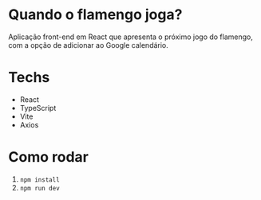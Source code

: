 # Quando o flamengo joga?

Aplicação front-end em React que apresenta o próximo jogo do flamengo, com a opção de adicionar ao Google calendário.

# Techs

- React
- TypeScript
- Vite
- Axios

# Como rodar

1. `npm install`
1. `npm run dev`
